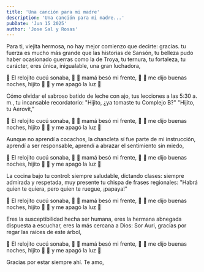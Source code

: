 ```yaml
---
title: 'Una canción para mi madre'
description: 'Una canción para mi madre...'
pubDate: 'Jun 15 2025'
author: 'Jose Sal y Rosas'
---
```


Para ti, viejita hermosa,
no hay mejor comienzo que decirte: gracias.
tu fuerza es mucho más grande que las historias de Sansón,
tu belleza pudo haber ocasionado guerras como la de Troya,
tu ternura, tu fortaleza, tu carácter,
eres única, inigualable, una gran luchadora,

🎵 El relojito cucú sonaba, 🎵 
🎵 mamá besó mi frente, 🎵 
🎵 me dijo buenas noches, hijito 🎵 
🎵 y me apagó la luz 🎵

Cómo olvidar el sabroso batido de leche con ajo,
tus lecciones a las 5:30 a. m.,
tu incansable recordatorio:
"Hijito, ¿ya tomaste tu Complejo B?"
"Hijito, tu Aerovit,"

🎵 El relojito cucú sonaba, 🎵
🎵 mamá besó mi frente, 🎵
🎵 me dijo buenas noches, hijito 🎵
🎵 y me apagó la luz 🎵

Aunque no aprendí a cocachos,
la chancleta sí fue parte de mi instrucción,
aprendí a ser responsable,
aprendí a abrazar el sentimiento sin miedo,

🎵 El relojito cucú sonaba, 🎵
🎵 mamá besó mi frente, 🎵
🎵 me dijo buenas noches, hijito 🎵
🎵 y me apagó la luz 🎵

La cocina bajo tu control: siempre saludable,
dictando clases: siempre admirada y respetada,
muy presente tu chispa de frases regionales:
"Habrá quien te quiera, pero quien te ruegue, ¡papaya!"

🎵 El relojito cucú sonaba, 🎵
🎵 mamá besó mi frente, 🎵
🎵 me dijo buenas noches, hijito 🎵
🎵 y me apagó la luz 🎵

Eres la susceptibilidad hecha ser humana,
eres la hermana abnegada dispuesta a escuchar,
eres la más cercana a Dios: Sor Auri,
gracias por regar las raíces de este árbol,

🎵 El relojito cucú sonaba, 🎵
🎵 mamá besó mi frente, 🎵
🎵 me dijo buenas noches, hijito 🎵
🎵 y me apagó la luz 🎵

Gracias por estar siempre ahí.
Te amo,
